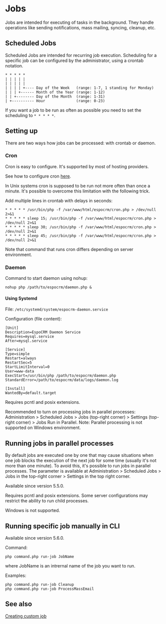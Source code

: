# Jobs

Jobs are intended for executing of tasks in the background. They handle operations like sending notifications, mass mailing, syncing, cleanup, etc.

## Scheduled Jobs

Scheduled Jobs are intended for recurring job execution. Scheduling for a specific job can be configured by the administrator, using a crontab notation.

```
* * * * *
| | | | |
| | | | |
| | | | +---- Day of the Week   (range: 1-7, 1 standing for Monday)
| | | +------ Month of the Year (range: 1-12)
| | +-------- Day of the Month  (range: 1-31)
| +---------- Hour              (range: 0-23)
```

If you want a job to be run as often as possible you need to set the scheduling to `* * * * *`.

## Setting up

There are two ways how jobs can be processed: with crontab or daemon.

### Cron

Cron is easy to configure. It's supported by most of hosting providers. 

See how to configure cron [here](server-configuration.md#setup-a-crontab).

In Unix systems cron is supposed to be run not more often than once a minute. It's possible to overcome this limitation with the following trick.

Add multiple lines in crontab with delays in seconds:

```
* * * * * /usr/bin/php -f /var/www/html/espocrm/cron.php > /dev/null 2>&1
* * * * * sleep 15; /usr/bin/php -f /var/www/html/espocrm/cron.php > /dev/null 2>&1
* * * * * sleep 30; /usr/bin/php -f /var/www/html/espocrm/cron.php > /dev/null 2>&1
* * * * * sleep 45; /usr/bin/php -f /var/www/html/espocrm/cron.php > /dev/null 2>&1
```

Note that command that runs cron differs depending on server environment.

### Daemon

Command to start daemon using nohup:

```
nohup php /path/to/espocrm/daemon.php &
```

#### Using Systemd

File: `/etc/systemd/system/espocrm-daemon.service`


Configuration (file content):

```
[Unit]
Description=EspoCRM Daemon Service
Requires=mysql.service
After=mysql.service

[Service]
Type=simple
Restart=always
RestartSec=5
StartLimitInterval=0
User=www-data
ExecStart=/usr/bin/php /path/to/espocrm/daemon.php
StandardError=/path/to/espocrm/data/logs/daemon.log

[Install]
WantedBy=default.target
```

Requires pcntl and posix extensions.

Recommended to turn on processing jobs in parallel processes: Administration > Scheduled Jobs > Jobs (top-right corner) > Settings (top-right corner) > Jobs Run in Parallel. Note: Parallel processing is not supported on Windows environment.

## Running jobs in parallel processes

By default jobs are executed one by one that may cause situations when one job blocks the execution of the next job for some time (usually it's not more than one minute). To avoid this, it's possible to run jobs in parallel processes. The parameter is available at Administration > Scheduled Jobs > Jobs in the top-right corner > Settings in the top right corner.

Available since version 5.5.0.

Requires pcntl and posix extensions. Some server configurations may restrict the ability to run child processes.

Windows is not supported.

## Running specific job manually in CLI

Available since version 5.6.0.

Command:
```
php command.php run-job JobName
```
where JobName is an intrernal name of the job you want to run.

Examples:
```
php command.php run-job Cleanup
php command.php run-job ProcessMassEmail
```

## See also

[Creating custom job](../development/scheduled-job.md)
